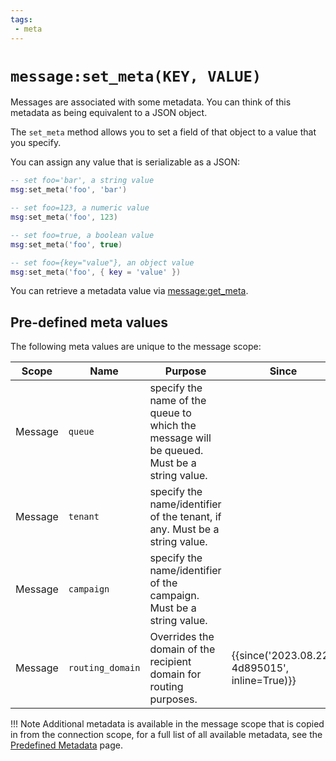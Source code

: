 ```yaml
---
tags:
 - meta
---
```


# `message:set_meta(KEY, VALUE)`

Messages are associated with some metadata. You can think of this metadata
as being equivalent to a JSON object.

The `set_meta` method allows you to set a field of that object to a value
that you specify.

You can assign any value that is serializable as a JSON:

```lua
-- set foo='bar', a string value
msg:set_meta('foo', 'bar')

-- set foo=123, a numeric value
msg:set_meta('foo', 123)

-- set foo=true, a boolean value
msg:set_meta('foo', true)

-- set foo={key="value"}, an object value
msg:set_meta('foo', { key = 'value' })
```

You can retrieve a metadata value via [message:get_meta](get_meta.md).

## Pre-defined meta values

The following meta values are unique to the message scope:

<style>
table tbody tr td:nth-of-type(2) {
  white-space: nowrap;
}
</style>

|Scope|Name|Purpose|Since|
|----|----|-------|-----|
|Message|`queue`|specify the name of the queue to which the message will be queued. Must be a string value.||
|Message|`tenant`|specify the name/identifier of the tenant, if any. Must be a string value.||
|Message|`campaign`|specify the name/identifier of the campaign. Must be a string value.||
|Message|`routing_domain`|Overrides the domain of the recipient domain for routing purposes.|{{since('2023.08.22-4d895015', inline=True)}}|

!!! Note
    Additional metadata is available in the message scope that is copied in from the connection scope, for a full list of all available metadata, see the [Predefined Metadata](../metadata.md) page.

